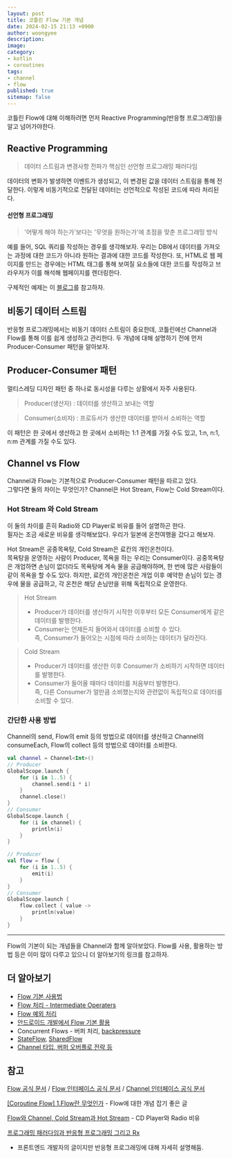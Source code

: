 ```yaml
---
layout: post
title: 코틀린 Flow 기본 개념
date: 2024-02-15 21:13 +0900
author: woongyee
description:
image:
category:
- kotlin
- coroutines
tags:
- channel
- flow
published: true
sitemap: false
---
```


코틀린 Flow에 대해 이해하려면 먼저 Reactive Programming(반응형 프로그래밍)을 알고 넘어가야한다.

## Reactive Programming 
> 데이터 스트림과 변경사항 전파가 핵심인 선언형 프로그래밍 패러다임

데이터의 변화가 발생하면 이벤트가 생성되고, 이 변경된 값을 데이터 스트림을 통해 전달한다. 
이렇게 비동기적으로 전달된 데이터는 선언적으로 작성된 코드에 따라 처리된다.

#### 선언형 프로그래밍
> '어떻게 해야 하는가'보다는 '무엇을 원하는가'에 초점을 맞춘 프로그래밍 방식


예를 들어, SQL 쿼리를 작성하는 경우를 생각해보자. 
우리는 DB에서 데이터를 가져오는 과정에 대한 코드가 아니라 원하는 결과에 대한 코드를 작성한다. 
또, HTML로 웹 페이지를 만드는 경우에는 HTML 태그를 통해 보여질 요소들에 대한 코드를 작성하고 브라우저가 이를 해석해 웹페이지를 렌더링한다.

구체적인 예제는 이 [블로그](https://yozm.wishket.com/magazine/detail/2083/)를 참고하자.

## 비동기 데이터 스트림
반응형 프로그래밍에서는 비동기 데이터 스트림이 중요한데, 코틀린에선 Channel과 Flow를 통해 이를 쉽게 생성하고 관리한다. 
두 개념에 대해 설명하기 전에 먼저 Producer-Consumer 패턴을 알아보자.

## Producer-Consumer 패턴
멀티스레딩 디자인 패턴 중 하나로 동시성을 다루는 상황에서 자주 사용된다. 
> Producer(생산자) : 데이터를 생산하고 보내는 역할  

> Consumer(소비자) : 프로듀서가 생산한 데이터를 받아서 소비하는 역할

이 패턴은 한 곳에서 생산하고 한 곳에서 소비하는 1:1 관계를 가질 수도 있고, 1:n, n:1, n:m 관계를 가질 수도 있다.

## Channel vs Flow
Channel과 Flow는 기본적으로 Producer-Consumer 패턴을 따르고 있다.  
그렇다면 둘의 차이는 무엇인가?
Channel은 Hot Stream, Flow는 Cold Stream이다. 

### Hot Stream 와 Cold Stream
이 둘의 차이를 흔히 Radio와 CD Player로 비유를 들어 설명하곤 한다.  
필자는 조금 새로운 비유를 생각해보았다. 우리가 일본에 온천여행을 갔다고 해보자.   

Hot Stream은 공중목욕탕, Cold Stream은 료칸의 개인온천이다.  
목욕탕을 운영하는 사람이 Producer, 목욕을 하는 우리는 Consumer이다.
공중목욕탕은 개업하면 손님이 없더라도 목욕탕에 계속 물을 공급해야하며, 한 번에 많은 사람들이 같이 목욕을 할 수도 있다. 하지만, 료칸의 개인온천은 개업 이후 예약한 손님이 있는 경우에 물을 공급하고, 각 온천은 해당 손님만을 위해 독립적으로 운영한다. 

> Hot Stream  
> - Producer가 데이터를 생산하기 시작한 이후부터 모든 Consumer에게 같은 데이터를 발행한다.
> - Consumer는 언제든지 들어와서 데이터를 소비할 수 있다.  
> 즉, Consumer가 들어오는 시점에 따라 소비하는 데이터가 달라진다.

> Cold Stream  
> - Producer가 데이터를 생산한 이후 Consumer가 소비하기 시작하면 데이터를 발행한다.
> - Consumer가 들어올 때마다 데이터를 처음부터 발행한다.  
> 즉, 다른 Consumer가 얼만큼 소비했는지와 관련없이 독립적으로 데이터를 소비할 수 있다.

### 간단한 사용 방법
Channel의 send, Flow의 emit 등의 방법으로 데이터를 생산하고 Channel의 consumeEach, Flow의 collect 등의 방법으로 데이터를 소비한다.
```kotlin
val channel = Channel<Int>()
// Producer
GlobalScope.launch {
    for (i in 1..5) {
        channel.send(i * i)
    }
    channel.close()
}
// Consumer
GlobalScope.launch {
    for (i in channel) {
        println(i)
    }
}
```

```kotlin 
// Producer
val flow = flow {
    for (i in 1..5) {
        emit(i)
    }
}
// Consumer
GlobalScope.launch {
    flow.collect { value ->
        println(value)
    }
}
```
---

Flow의 기본이 되는 개념들을 Channel과 함께 알아보았다. Flow를 사용, 활용하는 방법 등은 이미 많이 다루고 있으니 더 알아보기의 링크를 참고하자. 

## 더 알아보기
- [Flow 기본 사용법](https://two22.tistory.com/16)
- [Flow 처리 - Intermediate Operaters](https://two22.tistory.com/17)
- [Flow 예외 처리](https://two22.tistory.com/19)
- [안드로이드 개발에서 Flow 기본 활용](https://heegs.tistory.com/89)
- Concurrent Flows - 버퍼 처리, [backpressure](https://aroundck.tistory.com/7992)
- [StateFlow](https://kotlinworld.com/232?category=973477), [SharedFlow](https://everyday-develop-myself.tistory.com/306)
- [Channel 타입, 버퍼 오버플로 전략 등](https://huisam.tistory.com/entry/coroutine-channel)

## 참고
[Flow 공식 문서](https://kotlinlang.org/docs/flow.html)
 / [Flow 인터페이스 공식 문서](https://kotlinlang.org/api/kotlinx.coroutines/kotlinx-coroutines-core/kotlinx.coroutines.flow/-flow/)
 / [Channel 인터페이스 공식 문서](https://kotlinlang.org/api/kotlinx.coroutines/kotlinx-coroutines-core/kotlinx.coroutines.channels/-channel/)

[[Coroutine Flow] 1.Flow란 무엇인가](https://kotlinworld.com/175) - Flow에 대한 개념 잡기 좋은 글

[Flow와 Channel, Cold Stream과 Hot Stream](https://medium.com/@apfhdznzl/flow%EC%99%80-channel-cold-stream%EA%B3%BC-hot-stream-c42c64cf4996) - CD Player와 Radio 비유

[프로그래밍 패러다임과 반응형 프로그래밍 그리고 Rx](https://yozm.wishket.com/magazine/detail/1334/)
- 프론트엔드 개발자의 글이지만 반응형 프로그래밍에 대해 자세히 설명해둠.